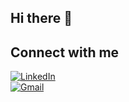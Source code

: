## Hi there 👋

## Connect with me
[![LinkedIn](https://img.shields.io/badge/LinkedIn-Profile-blue)](https://www.linkedin.com/in/abinesh-anbarasan-8a8392343/?trk=opento_sprofile_topcard)  
[![Gmail](https://img.shields.io/badge/Gmail-Contact-red)](mailto:abi63626@gmail.com)
